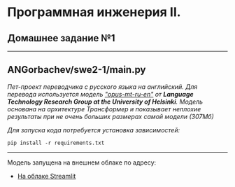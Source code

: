 # Программная инженерия II. 
## Домашнее задание №1

---
## ANGorbachev/swe2-1/main.py
*Пет-проект переводчика с русского языка на английский. Для перевода используется модель [<u>"opus-mt-ru-en"</u>](https://huggingface.co/Helsinki-NLP/opus-mt-ru-en) от **Language Technology Research Group at the University of Helsinki**. Модель основана на архитектуре Трансформер и показывает неплохие результаты при не очень больших размерах самой модели (307Мб)*

*Для запуска кода потребуется установка зависимостей:*

```buildoutcfg
pip install -r requirements.txt
```
---
Модель запущена на внешнем облаке по адресу:
- [На облаке Streamlit](https://lighttranslator.streamlit.app/)
